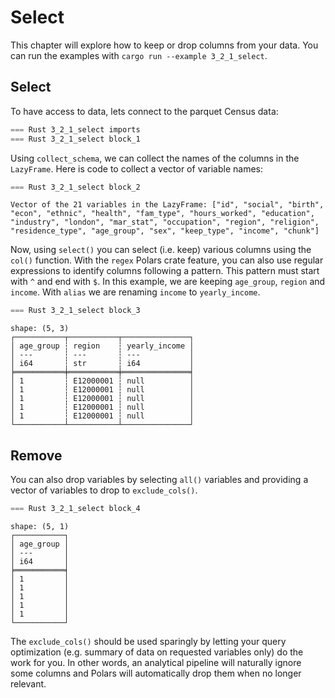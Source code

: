 # Select

This chapter will explore how to keep or drop columns from your data. You can run the examples with `cargo run --example 3_2_1_select`.

## Select

To have access to data, lets connect to the parquet Census data:

```rust
=== Rust 3_2_1_select imports
=== Rust 3_2_1_select block_1
```

Using `collect_schema`, we can collect the names of the columns in the `LazyFrame`. Here is code to collect a vector of variable names: 

```rust
=== Rust 3_2_1_select block_2
```

```
Vector of the 21 variables in the LazyFrame: ["id", "social", "birth", "econ", "ethnic", "health", "fam_type", "hours_worked", "education", "industry", "london", "mar_stat", "occupation", "region", "religion", "residence_type", "age_group", "sex", "keep_type", "income", "chunk"]
```

Now, using `select()` you can select (i.e. keep) various columns using the `col()` function. With the `regex` Polars crate feature, you can also use regular expressions to identify columns following a pattern. This pattern must start with `^` and end with `$`. In this example, we are keeping `age_group`, `region` and `income`. With `alias` we are renaming `income` to `yearly_income`.

```rust
=== Rust 3_2_1_select block_3
```

```
shape: (5, 3)
┌───────────┬───────────┬───────────────┐
│ age_group ┆ region    ┆ yearly_income │
│ ---       ┆ ---       ┆ ---           │
│ i64       ┆ str       ┆ i64           │
╞═══════════╪═══════════╪═══════════════╡
│ 1         ┆ E12000001 ┆ null          │
│ 1         ┆ E12000001 ┆ null          │
│ 1         ┆ E12000001 ┆ null          │
│ 1         ┆ E12000001 ┆ null          │
│ 1         ┆ E12000001 ┆ null          │
└───────────┴───────────┴───────────────┘
```

## Remove

You can also drop variables by selecting `all()` variables and providing a vector of variables to drop to `exclude_cols()`.

```rust
=== Rust 3_2_1_select block_4
```

```
shape: (5, 1)
┌───────────┐
│ age_group │
│ ---       │
│ i64       │
╞═══════════╡
│ 1         │
│ 1         │
│ 1         │
│ 1         │
│ 1         │
└───────────┘
```

The `exclude_cols()` should be used sparingly by letting your query optimization (e.g. summary of data on requested variables only) do the work for you. In other words, an analytical pipeline will naturally ignore some columns and Polars will automatically drop them when no longer relevant. 